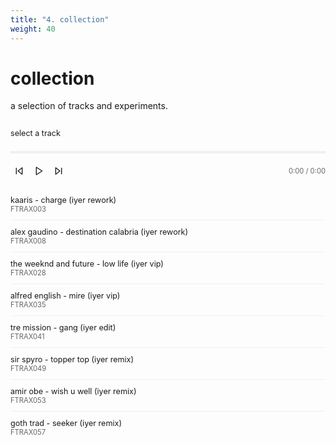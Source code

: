 ```yaml
---
title: "4. collection"
weight: 40
---
```


# collection

a selection of tracks and experiments.

<style>
.music-player {
  max-width: 100%;
  margin: 2em 0;
  padding-left: 0;
}

.now-playing {
  margin-bottom: 1.5em;
}

.player-controls {
  display: flex;
  align-items: center;
  justify-content: space-between;
  margin-bottom: 1em;
}

.control-buttons {
  display: flex;
  align-items: center;
  gap: 0.25em;
}

.control-button {
  background: none;
  border: none;
  padding: 0.25em;
  cursor: pointer;
  color: var(--body-font-color);
  display: flex;
  align-items: center;
  justify-content: center;
  width: 28px;
  height: 28px;
}

.control-button svg {
  width: 16px;
  height: 16px;
}

.control-button:hover {
  background: rgba(0, 0, 0, 0.05);
  border-radius: 4px;
}

.control-button:disabled {
  opacity: 0.3;
  cursor: not-allowed;
}

.time-display {
  font-size: 0.8em;
  color: #666;
}

.current-track {
  flex: 1;
  min-width: 200px;
}

.track-title {
  font-weight: normal;
  font-size: 0.9em;
}

.track-info {
  color: #666;
  font-size: 0.8em;
}

.progress-bar {
  width: 100%;
  height: 4px;
  background: #f0f0f0;
  margin: 1em 0;
  cursor: pointer;
  position: relative;
}

.progress {
  height: 100%;
  background: #666;
  width: 0;
  transition: width 0.1s;
}


.track-list {
  list-style: none;
  padding: 0;
  padding-left: 0 !important;
  margin: 0;
  margin-left: 0 !important;
}

.track-item {
  padding: 0.75em 0;
  border-bottom: 1px solid #f0f0f0;
  cursor: pointer;
  display: flex;
  justify-content: space-between;
  align-items: center;
  transition: background 0.15s;
}

.track-item:hover {
  background: rgba(0, 0, 0, 0.02);
}

.track-item.active {
  background: rgba(0, 0, 0, 0.02);
}

.track-item.active:hover {
  background: rgba(0, 0, 0, 0.02);
}

.track-item:last-child {
  border-bottom: none;
}

.track-duration {
  font-size: 0.8em;
  color: #999;
}

@media (max-width: 600px) {
  .player-controls {
    gap: 0.5em;
  }
  
  .play-button {
    padding: 0.5em 1em;
  }
  
  .current-track {
    width: 100%;
    margin-top: 0.5em;
  }
}

@media (prefers-color-scheme: dark) {
  .track-info, .time-display {
    color: #999;
  }
  
  .track-item {
    border-bottom-color: #333;
  }
  
  .track-item:hover {
    background: rgba(255, 255, 255, 0.03);
  }
  
  .track-item.active {
    background: rgba(255, 255, 255, 0.03);
  }
  
  .track-item.active:hover {
    background: rgba(255, 255, 255, 0.03);
  }
  
  .control-button:hover {
    background: rgba(255, 255, 255, 0.1);
  }
  
  .progress-bar {
    background: #2a2a2a;
  }
  
  .progress {
    background: #999;
  }
}
</style>

<div class="music-player">
  <div class="now-playing">
    <div class="track-title" id="currentTitle">select a track</div>
    <div class="track-info" id="currentInfo"></div>
  </div>
  
  <div class="progress-bar" id="progressBar">
    <div class="progress" id="progress"></div>
  </div>
  
  <div class="player-controls">
    <div class="control-buttons">
      <button class="control-button" id="prevButton" title="Previous track">
        <svg viewBox="0 0 24 24" fill="none" stroke="currentColor" stroke-width="2" stroke-linecap="round" stroke-linejoin="round">
          <polygon points="19 20 9 12 19 4 19 20"></polygon>
          <line x1="5" y1="19" x2="5" y2="5"></line>
        </svg>
      </button>
      <button class="control-button" id="playButton" title="Play/Pause">
        <svg class="play-icon" viewBox="0 0 24 24" fill="none" stroke="currentColor" stroke-width="2" stroke-linecap="round" stroke-linejoin="round">
          <polygon points="5 3 19 12 5 21 5 3"></polygon>
        </svg>
        <svg class="pause-icon" style="display: none;" viewBox="0 0 24 24" fill="none" stroke="currentColor" stroke-width="2" stroke-linecap="round" stroke-linejoin="round">
          <rect x="6" y="4" width="4" height="16"></rect>
          <rect x="14" y="4" width="4" height="16"></rect>
        </svg>
      </button>
      <button class="control-button" id="nextButton" title="Next track">
        <svg viewBox="0 0 24 24" fill="none" stroke="currentColor" stroke-width="2" stroke-linecap="round" stroke-linejoin="round">
          <polygon points="5 4 15 12 5 20 5 4"></polygon>
          <line x1="19" y1="5" x2="19" y2="19"></line>
        </svg>
      </button>
    </div>
    <span class="time-display" id="timeDisplay">0:00 / 0:00</span>
  </div>
  
  <ul class="track-list" id="trackList">
    <li class="track-item" data-src="https://tracks.auteur.ing/file/auteuring/FTRAX003%20Kaaris%20-%20Charge%20(Iyer%20Rework).mp3" data-title="kaaris - charge (iyer rework)" data-info="FTRAX003">
      <div>
        <div class="track-title">kaaris - charge (iyer rework)</div>
        <div class="track-info">FTRAX003</div>
      </div>
      <div class="track-duration"></div>
    </li>
    <li class="track-item" data-src="https://tracks.auteur.ing/file/auteuring/FTRAX008%20Alex%20Gaudino%20-%20Destination%20Calabria%20(Iyer%20Rework).mp3" data-title="alex gaudino - destination calabria (iyer rework)" data-info="FTRAX008">
      <div>
        <div class="track-title">alex gaudino - destination calabria (iyer rework)</div>
        <div class="track-info">FTRAX008</div>
      </div>
      <div class="track-duration"></div>
    </li>
    <li class="track-item" data-src="https://tracks.auteur.ing/file/auteuring/FTRAX028%20The%20Weeknd%20and%20Future%20-%20Low%20Life%20(Iyer%20VIP).mp3" data-title="the weeknd and future - low life (iyer vip)" data-info="FTRAX028">
      <div>
        <div class="track-title">the weeknd and future - low life (iyer vip)</div>
        <div class="track-info">FTRAX028</div>
      </div>
      <div class="track-duration"></div>
    </li>
    <li class="track-item" data-src="https://tracks.auteur.ing/file/auteuring/FTRAX035%20Alfred%20English%20-%20Mire%20(Iyer%20VIP).mp3" data-title="alfred english - mire (iyer vip)" data-info="FTRAX035">
      <div>
        <div class="track-title">alfred english - mire (iyer vip)</div>
        <div class="track-info">FTRAX035</div>
      </div>
      <div class="track-duration"></div>
    </li>
    <li class="track-item" data-src="https://tracks.auteur.ing/file/auteuring/FTRAX041%20Tre%20Mission%20-%20Gang%20(iyer%20edit).mp3" data-title="tre mission - gang (iyer edit)" data-info="FTRAX041">
      <div>
        <div class="track-title">tre mission - gang (iyer edit)</div>
        <div class="track-info">FTRAX041</div>
      </div>
      <div class="track-duration"></div>
    </li>
    <li class="track-item" data-src="https://tracks.auteur.ing/file/auteuring/FTRAX049%20Sir%20Spyro%20-%20Topper%20Top%20(Iyer%20Remix).mp3" data-title="sir spyro - topper top (iyer remix)" data-info="FTRAX049">
      <div>
        <div class="track-title">sir spyro - topper top (iyer remix)</div>
        <div class="track-info">FTRAX049</div>
      </div>
      <div class="track-duration"></div>
    </li>
    <li class="track-item" data-src="https://tracks.auteur.ing/file/auteuring/FTRAX053%20Amir%20Obe%20-%20Wish%20U%20Well%20(iyer%20Remix).mp3" data-title="amir obe - wish u well (iyer remix)" data-info="FTRAX053">
      <div>
        <div class="track-title">amir obe - wish u well (iyer remix)</div>
        <div class="track-info">FTRAX053</div>
      </div>
      <div class="track-duration"></div>
    </li>
    <li class="track-item" data-src="https://tracks.auteur.ing/file/auteuring/FTRAX057%20GOTH%20TRAD%20-%20SEEKER%20(IYER%20REMIX).mp3" data-title="goth trad - seeker (iyer remix)" data-info="FTRAX057">
      <div>
        <div class="track-title">goth trad - seeker (iyer remix)</div>
        <div class="track-info">FTRAX057</div>
      </div>
      <div class="track-duration"></div>
    </li>
  </ul>
</div>

<script>
const audio = new Audio();
const playButton = document.getElementById('playButton');
const prevButton = document.getElementById('prevButton');
const nextButton = document.getElementById('nextButton');
const currentTitle = document.getElementById('currentTitle');
const currentInfo = document.getElementById('currentInfo');
const progressBar = document.getElementById('progressBar');
const progress = document.getElementById('progress');
const timeDisplay = document.getElementById('timeDisplay');
const trackList = document.getElementById('trackList');
const trackItems = document.querySelectorAll('.track-item');

let currentTrackIndex = -1;
let isPlaying = false;

// Format time in mm:ss
function formatTime(seconds) {
  const mins = Math.floor(seconds / 60);
  const secs = Math.floor(seconds % 60);
  return `${mins}:${secs.toString().padStart(2, '0')}`;
}

// Load and play track
function loadTrack(index) {
  if (index < 0 || index >= trackItems.length) return;
  
  const track = trackItems[index];
  const src = track.dataset.src;
  const title = track.dataset.title;
  const info = track.dataset.info;
  
  // Update UI
  currentTitle.textContent = title;
  currentInfo.textContent = info;
  
  // Update active state
  trackItems.forEach(item => item.classList.remove('active'));
  track.classList.add('active');
  
  // Load audio
  audio.src = src;
  currentTrackIndex = index;
  
  // Update button states
  prevButton.disabled = index === 0;
  nextButton.disabled = index === trackItems.length - 1;
  
  // Auto play if already playing
  if (isPlaying) {
    audio.play();
  }
}

// Update play/pause icon
function updatePlayPauseIcon() {
  const playIcon = playButton.querySelector('.play-icon');
  const pauseIcon = playButton.querySelector('.pause-icon');
  
  if (isPlaying) {
    playIcon.style.display = 'none';
    pauseIcon.style.display = 'block';
  } else {
    playIcon.style.display = 'block';
    pauseIcon.style.display = 'none';
  }
}

// Play/pause toggle
playButton.addEventListener('click', () => {
  if (currentTrackIndex === -1) {
    loadTrack(0);
  }
  
  if (isPlaying) {
    audio.pause();
    isPlaying = false;
  } else {
    audio.play();
    isPlaying = true;
  }
  updatePlayPauseIcon();
});

// Track click handler
trackItems.forEach((track, index) => {
  track.addEventListener('click', () => {
    loadTrack(index);
    audio.play();
    isPlaying = true;
    updatePlayPauseIcon();
  });
});

// Update progress
audio.addEventListener('timeupdate', () => {
  const percent = (audio.currentTime / audio.duration) * 100;
  progress.style.width = percent + '%';
  
  timeDisplay.textContent = `${formatTime(audio.currentTime)} / ${formatTime(audio.duration || 0)}`;
});

// Progress bar click
progressBar.addEventListener('click', (e) => {
  if (audio.duration) {
    const percent = e.offsetX / progressBar.offsetWidth;
    audio.currentTime = percent * audio.duration;
  }
});

// Auto play next track
audio.addEventListener('ended', () => {
  if (currentTrackIndex < trackItems.length - 1) {
    loadTrack(currentTrackIndex + 1);
    audio.play();
  } else {
    isPlaying = false;
    updatePlayPauseIcon();
  }
});

// Handle loading errors
audio.addEventListener('error', () => {
  currentTitle.textContent = 'error loading track';
  isPlaying = false;
  updatePlayPauseIcon();
});

// Previous button
prevButton.addEventListener('click', () => {
  if (currentTrackIndex > 0) {
    loadTrack(currentTrackIndex - 1);
    if (isPlaying) {
      audio.play();
    }
  }
});

// Next button
nextButton.addEventListener('click', () => {
  if (currentTrackIndex < trackItems.length - 1) {
    loadTrack(currentTrackIndex + 1);
    if (isPlaying) {
      audio.play();
    }
  }
});

// Initialize button states
prevButton.disabled = true;
nextButton.disabled = true;
</script>